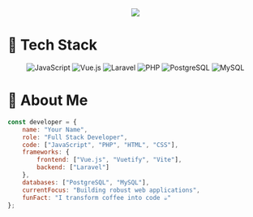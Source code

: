 <div align="center">
  <img src="https://readme-typing-svg.herokuapp.com?font=Fira+Code&weight=500&size=30&pause=1000&color=2196F3&center=true&vCenter=true&width=700&height=100&lines=Hi+%F0%9F%91%8B%2C+I%27m+a+Full-Stack+Developer;Welcome+to+my+Profile" />
</div>

# 🚀 Tech Stack

<div align="center">
  
![JavaScript](https://img.shields.io/badge/-JavaScript-F7DF1E?style=for-the-badge&logo=javascript&logoColor=black)
![Vue.js](https://img.shields.io/badge/-Vue.js-4FC08D?style=for-the-badge&logo=vue.js&logoColor=white)
![Laravel](https://img.shields.io/badge/-Laravel-FF2D20?style=for-the-badge&logo=laravel&logoColor=white)
![PHP](https://img.shields.io/badge/-PHP-777BB4?style=for-the-badge&logo=php&logoColor=white)
![PostgreSQL](https://img.shields.io/badge/-PostgreSQL-336791?style=for-the-badge&logo=postgresql&logoColor=white)
![MySQL](https://img.shields.io/badge/-MySQL-4479A1?style=for-the-badge&logo=mysql&logoColor=white)

</div>

# 💫 About Me
```javascript
const developer = {
    name: "Your Name",
    role: "Full Stack Developer",
    code: ["JavaScript", "PHP", "HTML", "CSS"],
    frameworks: {
        frontend: ["Vue.js", "Vuetify", "Vite"],
        backend: ["Laravel"]
    },
    databases: ["PostgreSQL", "MySQL"],
    currentFocus: "Building robust web applications",
    funFact: "I transform coffee into code ☕️"
};
